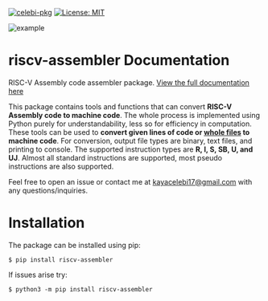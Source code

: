 [![celebi-pkg](https://circleci.com/gh/celebi-pkg/riscv-assembler.svg?style=svg)](https://circleci.com/gh/celebi-pkg/riscv-assembler)
[![License: MIT](https://img.shields.io/badge/License-MIT-yellow.svg)](https://opensource.org/licenses/MIT)

![example](references/mdimg.png)
# riscv-assembler Documentation
RISC-V Assembly code assembler package. [View the full documentation here](https://www.riscvassembler.org)

This package contains tools and functions that can convert **RISC-V Assembly code to machine code**. The whole process is implemented using Python purely for understandability, less so for efficiency in computation. These tools can be used to **convert given lines of code or [whole files](#convert) to machine code**. For conversion, output file types are binary, text files, and printing to console. The supported instruction types are **R, I, S, SB, U, and UJ**. Almost all standard instructions are supported, most pseudo instructions are also supported.

Feel free to open an issue or contact me at [kayacelebi17@gmail.com](mailto:kayacelebi17@gmail.com?subject=[GitHub]%20riscv-assembler) with any questions/inquiries.

# Installation
The package can be installed using pip:

    $ pip install riscv-assembler

If issues arise try:

    $ python3 -m pip install riscv-assembler
